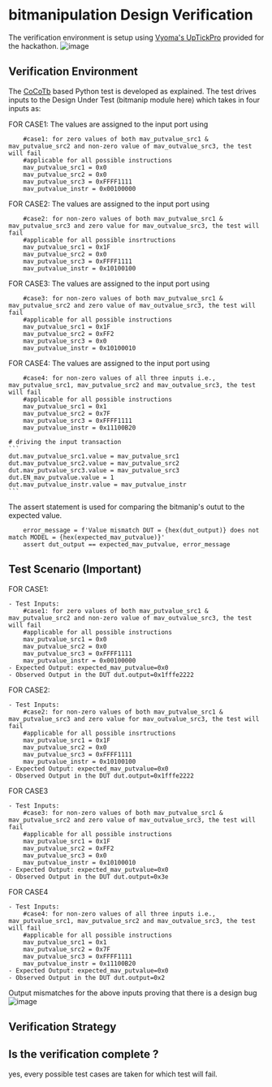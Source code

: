 # bitmanipulation Design Verification
The verification environment is setup using [Vyoma's UpTickPro](https://vyomasystems.com) provided for the hackathon.
![image](https://user-images.githubusercontent.com/30209235/182022570-64dd2114-e07a-482c-81a4-d44f27ef530d.png)

## Verification Environment
The [CoCoTb](https://www.cocotb.org/) based Python test is developed as explained. The test drives inputs to the Design Under Test (bitmanip module here) which takes in four inputs as:

FOR CASE1:
The values are assigned to the input port using 
```
    #case1: for zero values of both mav_putvalue_src1 & mav_putvalue_src2 and non-zero value of mav_outvalue_src3, the test will fail
    #applicable for all possible instructions
    mav_putvalue_src1 = 0x0
    mav_putvalue_src2 = 0x0
    mav_putvalue_src3 = 0xFFFF1111
    mav_putvalue_instr = 0x00100000
```

FOR CASE2:
The values are assigned to the input port using 
```
    #case2: for non-zero values of both mav_putvalue_src1 & mav_putvalue_src3 and zero value for mav_outvalue_src3, the test will fail
    #applicable for all possible insrtructions 
    mav_putvalue_src1 = 0x1F
    mav_putvalue_src2 = 0x0
    mav_putvalue_src3 = 0xFFFF1111
    mav_putvalue_instr = 0x10100100
```

FOR CASE3:
The values are assigned to the input port using 
```
    #case3: for non-zero values of both mav_putvalue_src1 & mav_putvalue_src2 and zero value of mav_outvalue_src3, the test will fail
    #applicable for all possible instructions
    mav_putvalue_src1 = 0x1F
    mav_putvalue_src2 = 0xFF2
    mav_putvalue_src3 = 0x0
    mav_putvalue_instr = 0x10100010
```

FOR CASE4:
The values are assigned to the input port using 
```
    #case4: for non-zero values of all three inputs i.e., mav_putvalue_src1, mav_putvalue_src2 and mav_outvalue_src3, the test will fail
    #applicable for all possible instructions
    mav_putvalue_src1 = 0x1
    mav_putvalue_src2 = 0x7F
    mav_putvalue_src3 = 0xFFFF1111
    mav_putvalue_instr = 0x11100B20
```
    # driving the input transaction
    ```
    dut.mav_putvalue_src1.value = mav_putvalue_src1
    dut.mav_putvalue_src2.value = mav_putvalue_src2
    dut.mav_putvalue_src3.value = mav_putvalue_src3
    dut.EN_mav_putvalue.value = 1
    dut.mav_putvalue_instr.value = mav_putvalue_instr
    ```
    
The assert statement is used for comparing the bitmanip's outut to the expected value.
```
    error_message = f'Value mismatch DUT = {hex(dut_output)} does not match MODEL = {hex(expected_mav_putvalue)}'
    assert dut_output == expected_mav_putvalue, error_message
```

## Test Scenario **(Important)**
FOR CASE1:
```
- Test Inputs:
    #case1: for zero values of both mav_putvalue_src1 & mav_putvalue_src2 and non-zero value of mav_outvalue_src3, the test will fail
    #applicable for all possible instructions
    mav_putvalue_src1 = 0x0
    mav_putvalue_src2 = 0x0
    mav_putvalue_src3 = 0xFFFF1111
    mav_putvalue_instr = 0x00100000
- Expected Output: expected_mav_putvalue=0x0
- Observed Output in the DUT dut.output=0x1fffe2222
```

FOR CASE2:
```
- Test Inputs:
    #case2: for non-zero values of both mav_putvalue_src1 & mav_putvalue_src3 and zero value for mav_outvalue_src3, the test will fail
    #applicable for all possible insrtructions 
    mav_putvalue_src1 = 0x1F
    mav_putvalue_src2 = 0x0
    mav_putvalue_src3 = 0xFFFF1111
    mav_putvalue_instr = 0x10100100
- Expected Output: expected_mav_putvalue=0x0
- Observed Output in the DUT dut.output=0x1fffe2222
```

FOR CASE3
```
- Test Inputs:
    #case3: for non-zero values of both mav_putvalue_src1 & mav_putvalue_src2 and zero value of mav_outvalue_src3, the test will fail
    #applicable for all possible instructions
    mav_putvalue_src1 = 0x1F
    mav_putvalue_src2 = 0xFF2
    mav_putvalue_src3 = 0x0
    mav_putvalue_instr = 0x10100010
- Expected Output: expected_mav_putvalue=0x0
- Observed Output in the DUT dut.output=0x3e
```

FOR CASE4
```
- Test Inputs:
    #case4: for non-zero values of all three inputs i.e., mav_putvalue_src1, mav_putvalue_src2 and mav_outvalue_src3, the test will fail
    #applicable for all possible instructions
    mav_putvalue_src1 = 0x1
    mav_putvalue_src2 = 0x7F
    mav_putvalue_src3 = 0xFFFF1111
    mav_putvalue_instr = 0x11100B20
- Expected Output: expected_mav_putvalue=0x0
- Observed Output in the DUT dut.output=0x2
```

Output mismatches for the above inputs proving that there is a design bug
![image](https://user-images.githubusercontent.com/30209235/182044081-968e135e-c5b5-4733-b181-41d646c5887a.png)

## Verification Strategy

## Is the verification complete ?
yes, every possible test cases are taken for which test will fail.
